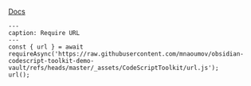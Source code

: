 [Docs](https://github.com/mnaoumov/obsidian-codescript-toolkit/blob/main/docs/urls.md)

```code-button
---
caption: Require URL
---
const { url } = await requireAsync('https://raw.githubusercontent.com/mnaoumov/obsidian-codescript-toolkit-demo-vault/refs/heads/master/_assets/CodeScriptToolkit/url.js');
url();
```

